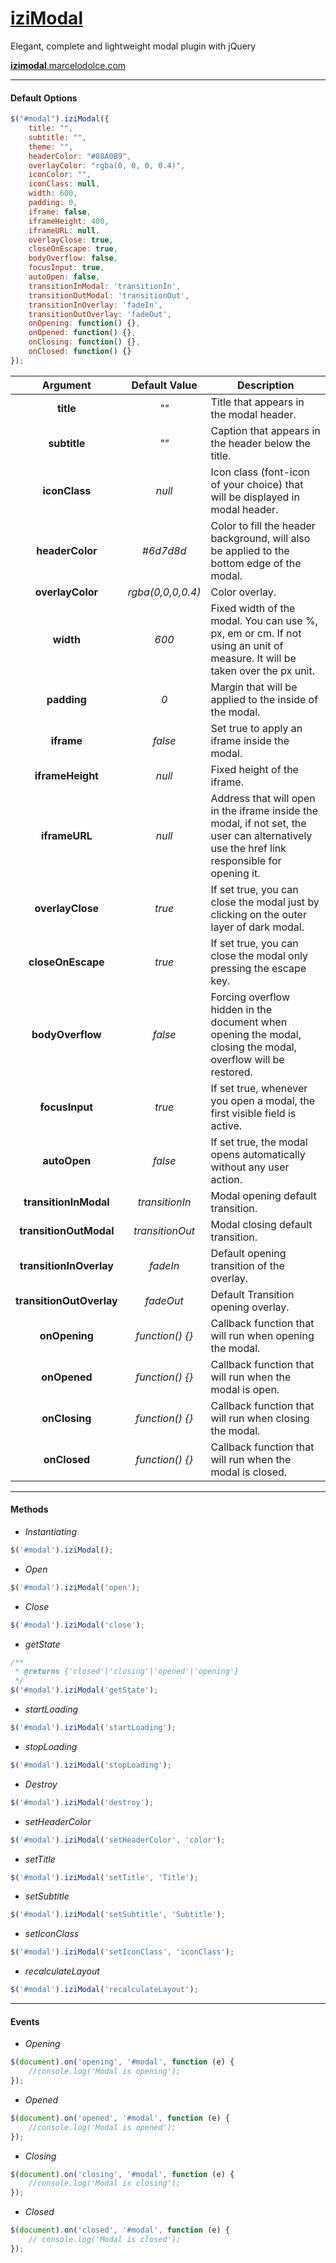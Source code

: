 # [iziModal](http://izimodal.dolce.ninja)
Elegant, complete and lightweight modal plugin with jQuery

[**izimodal**.marcelodolce.com](http://izimodal.marcelodolce.com)




[logo]: http://i.imgur.com/hCYIhep.png "Check icon"


___
#### Default Options

```javascript
$("#modal").iziModal({
    title: "",
    subtitle: "",
    theme: "",
    headerColor: "#88A0B9",
    overlayColor: "rgba(0, 0, 0, 0.4)",
    iconColor: "",
    iconClass: null,
    width: 600,
    padding: 0,
    iframe: false,
    iframeHeight: 400,
    iframeURL: null,
    overlayClose: true,
    closeOnEscape: true,
    bodyOverflow: false,
    focusInput: true,
    autoOpen: false,
    transitionInModal: 'transitionIn',
    transitionOutModal: 'transitionOut',
    transitionInOverlay: 'fadeIn',
    transitionOutOverlay: 'fadeOut',
    onOpening: function() {},
    onOpened: function() {},
    onClosing: function() {},
    onClosed: function() {}
});
```


Argument | Default Value | Description
:---: | :---: | ---
**title** | *""* | Title that appears in the modal header.
**subtitle** | *""* | Caption that appears in the header below the title.
**iconClass** | *null* | Icon class (font-icon of your choice) that will be displayed in modal header.
**headerColor** | *#6d7d8d*	 | Color to fill the header background, will also be applied to the bottom edge of the modal.
**overlayColor** | *rgba(0,0,0,0.4)* | Color overlay.
**width** | *600* | Fixed width of the modal. You can use %, px, em or cm. If not using an unit of measure. It will be taken over the px unit.
**padding** | *0* | Margin that will be applied to the inside of the modal.
**iframe** | *false* | Set true to apply an iframe inside the modal.
**iframeHeight** | *null* | Fixed height of the iframe.
**iframeURL** | *null* | Address that will open in the iframe inside the modal, if not set, the user can alternatively use the href link responsible for opening it.
**overlayClose** | *true* | If set true, you can close the modal just by clicking on the outer layer of dark modal.
**closeOnEscape** | *true* | If set true, you can close the modal only pressing the escape key.
**bodyOverflow** | *false* | Forcing overflow hidden in the document when opening the modal, closing the modal, overflow will be restored.
**focusInput** | *true* | If set true, whenever you open a modal, the first visible field is active.
**autoOpen** | *false* | 	If set true, the modal opens automatically without any user action.
**transitionInModal** | *transitionIn* | Modal opening default transition.
**transitionOutModal** | *transitionOut* | Modal closing default transition.
**transitionInOverlay** | *fadeIn* | Default opening transition of the overlay.
**transitionOutOverlay** | *fadeOut* | Default Transition opening overlay.
**onOpening** | *function() {}*	 | Callback function that will run when opening the modal.
**onOpened** | *function() {}*	 | Callback function that will run when the modal is open.
**onClosing** | *function() {}*	 | Callback function that will run when closing the modal.
**onClosed** | *function() {}*	 | Callback function that will run when the modal is closed.


___
#### Methods

- *Instantiating*
```javascript
$('#modal').iziModal();
```

- *Open*
```javascript
$('#modal').iziModal('open');
```

- *Close*
```javascript
$('#modal').iziModal('close');
```

- *getState*
```javascript
/**
 * @returns {'closed'|'closing'|'opened'|'opening'}
 */
$('#modal').iziModal('getState');
```

- *startLoading*
```javascript
$('#modal').iziModal('startLoading');
```

- *stopLoading*
```javascript
$('#modal').iziModal('stopLoading');
```

- *Destroy*
```javascript
$('#modal').iziModal('destroy');
```

- *setHeaderColor*
```javascript
$('#modal').iziModal('setHeaderColor', 'color');
```

- *setTitle*
```javascript
$('#modal').iziModal('setTitle', 'Title');
```

- *setSubtitle*
```javascript
$('#modal').iziModal('setSubtitle', 'Subtitle');
```

- *setIconClass*
```javascript
$('#modal').iziModal('setIconClass', 'iconClass');
```

- *recalculateLayout*
```javascript
$('#modal').iziModal('recalculateLayout');
```

___
#### Events

- *Opening*
```javascript
$(document).on('opening', '#modal', function (e) {
    //console.log('Modal is opening');
});
```

- *Opened*
```javascript
$(document).on('opened', '#modal', function (e) {
    //console.log('Modal is opened');
});
```

- *Closing*
```javascript
$(document).on('closing', '#modal', function (e) {
    //console.log('Modal is closing');
});
```

- *Closed*
```javascript
$(document).on('closed', '#modal', function (e) {
    // console.log('Modal is closed');
});
```
